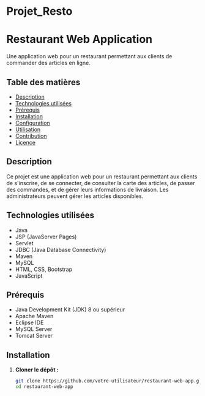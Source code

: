 # Projet_Resto
# Restaurant Web Application

Une application web pour un restaurant permettant aux clients de commander des articles en ligne.

## Table des matières

- [Description](#description)
- [Technologies utilisées](#technologies-utilisées)
- [Prérequis](#prérequis)
- [Installation](#installation)
- [Configuration](#configuration)
- [Utilisation](#utilisation)
- [Contribution](#contribution)
- [Licence](#licence)

## Description

Ce projet est une application web pour un restaurant permettant aux clients de s'inscrire, de se connecter, de consulter la carte des articles, de passer des commandes, et de gérer leurs informations de livraison. Les administrateurs peuvent gérer les articles disponibles.

## Technologies utilisées

- Java
- JSP (JavaServer Pages)
- Servlet
- JDBC (Java Database Connectivity)
- Maven
- MySQL
- HTML, CSS, Bootstrap
- JavaScript

## Prérequis

- Java Development Kit (JDK) 8 ou supérieur
- Apache Maven
- Eclipse IDE
- MySQL Server
- Tomcat Server

## Installation

1. **Cloner le dépôt :**

   ```bash
   git clone https://github.com/votre-utilisateur/restaurant-web-app.git
   cd restaurant-web-app

